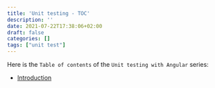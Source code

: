 ```yaml
---
title: 'Unit testing - TOC'
description: ''
date: 2021-07-22T17:38:06+02:00
draft: false
categories: []
tags: ["unit test"]
---
```


Here is the `Table of contents` of the `Unit testing with Angular` series:

* [Introduction](/blog/2021/07/unit-testing-introduction)
